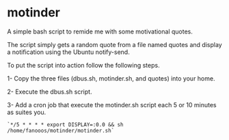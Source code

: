 # motinder

A simple bash script to remide me with some motivational quotes.

The script simply gets a random quote from a file named quotes and display a notification using the Ubuntu notify-send.

To put the script into action follow the following steps.

1- Copy the three files (dbus.sh, motinder.sh, and quotes) into your home.

2- Execute the dbus.sh script. 

3- Add a cron job that execute the motinder.sh script each 5 or 10 minutes as suites you.

    `*/5 * * * * export DISPLAY=:0.0 && sh /home/fanooos/motinder/motinder.sh`


